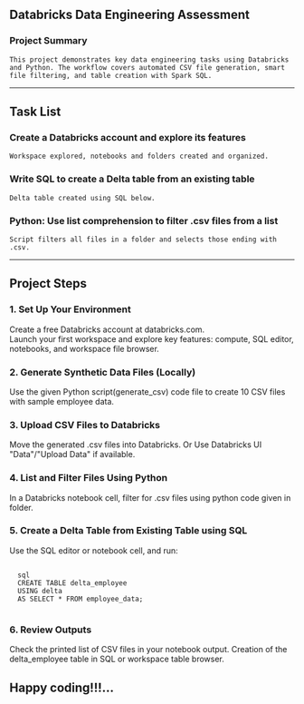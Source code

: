 ## Databricks Data Engineering Assessment
### Project Summary<br>
`This project demonstrates key data engineering tasks using Databricks and Python. The workflow covers automated CSV file generation, smart file filtering, and table creation with Spark SQL.`

---

## Task List
### Create a Databricks account and explore its features
  `Workspace explored, notebooks and folders created and organized.`

### Write SQL to create a Delta table from an existing table
  `Delta table created using SQL below.`

### Python: Use list comprehension to filter .csv files from a list
  `Script filters all files in a folder and selects those ending with .csv.`

---

## Project Steps
### 1. Set Up Your Environment

  Create a free Databricks account at databricks.com.<br>
  Launch your first workspace and explore key features: compute, SQL editor, notebooks, and workspace file browser.<br>

### 2. Generate Synthetic Data Files (Locally)

  Use the given Python script(generate_csv) code file to create 10 CSV files with sample employee data.

### 3. Upload CSV Files to Databricks
  
  Move the generated .csv files into Databricks.
  Or Use Databricks UI "Data"/"Upload Data" if available.

### 4. List and Filter Files Using Python
  In a Databricks notebook cell, filter for .csv files using python code given in folder.

### 5. Create a Delta Table from Existing Table using SQL
  Use the SQL editor or notebook cell, and run:

 <code>
  sql
  CREATE TABLE delta_employee
  USING delta
  AS SELECT * FROM employee_data;
  </code>
  
### 6. Review Outputs
  Check the printed list of CSV files in your notebook output.
  Creation of the delta_employee table in SQL or workspace table browser.

## Happy coding!!!...
 

